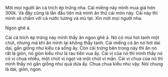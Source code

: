 Mời mọi người ăn cá trích ép trứng nha. Cái miếng này mình mua giá hơn 300k. Và đây cũng là lần đầu tiên mà mình ăn thử cái món này. Cái này thì mình sẽ chấm với cả nước tương và mù tạt. Xin mời mọi người nha.

Ngon ghê á.

Cái cá trích ép trứng này mình thấy ăn ngon ghê á. Nó có mùi hơi tanh một chút, nhưng mà khi ăn mình lại không thấy tanh. Cái miếng cá ăn nó hơi dai dai, gần giống như kiểu cá sống ấy. Còn cái trứng bên trong này thì ăn nó rất là giòn, nó giòn kiểu như là rau tiến vua ấy. Cái vị của nó thì mình thấy nó có vị chua nhiều, một chút vị ngọt và một chút vị mặn. Cái vị chua của nó thì mình thấy nó gần giống như quả dứa ấy. Chua chua kiểu như vậy. Nói chung là dai, giòn, ngon.